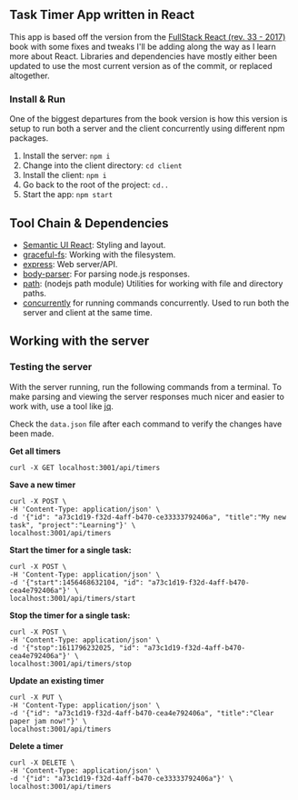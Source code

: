 ## Task Timer App written in React

This app is based off the version from the [FullStack React (rev. 33 - 2017)](https://www.newline.co/fullstack-react/) book with some fixes and tweaks I'll be adding along the way as I learn more about React. Libraries and dependencies have mostly either been updated to use the most current version as of the commit, or replaced altogether. 

### Install & Run
One of the biggest departures from the book version is how this version is setup to run both a server and the client concurrently using different npm packages. 

1. Install the server: `npm i`
2. Change into the client directory: `cd client`
3. Install the client: `npm i`
4. Go back to the root of the project: `cd..`
5. Start the app: `npm start`

## Tool Chain & Dependencies

- [Semantic UI React](https://react.semantic-ui.com/usage): Styling and layout.
- [graceful-fs](https://www.npmjs.com/package/graceful-fs): Working with the filesystem.
- [express](http://expressjs.com/): Web server/API.
- [body-parser](https://www.npmjs.com/package/body-parser): For parsing node.js responses. 
- [path](https://www.npmjs.com/package/path): (nodejs path module) Utilities for working with file and directory paths. 
- [concurrently](https://www.npmjs.com/package/concurrently) for running commands concurrently. Used to run both the server and client at the same time. 

## Working with the server

### Testing the server
With the server running, run the following commands from a terminal. To make parsing and viewing the server responses much nicer and easier to work with, use a tool like [jq](https://stedolan.github.io/jq/). 

Check the `data.json` file after each command to verify the changes have been made.

**Get all timers**
```
curl -X GET localhost:3001/api/timers
```

**Save a new timer**
```
curl -X POST \
-H 'Content-Type: application/json' \
-d '{"id": "a73c1d19-f32d-4aff-b470-ce33333792406a", "title":"My new task", "project":"Learning"}' \
localhost:3001/api/timers
```

**Start the timer for a single task:**
```
curl -X POST \
-H 'Content-Type: application/json' \
-d '{"start":1456468632104, "id": "a73c1d19-f32d-4aff-b470-cea4e792406a"}' \
localhost:3001/api/timers/start
```

**Stop the timer for a single task:**
```
curl -X POST \
-H 'Content-Type: application/json' \
-d '{"stop":1611796232025, "id": "a73c1d19-f32d-4aff-b470-cea4e792406a"}' \
localhost:3001/api/timers/stop
```

**Update an existing timer**
```
curl -X PUT \
-H 'Content-Type: application/json' \
-d '{"id": "a73c1d19-f32d-4aff-b470-cea4e792406a", "title":"Clear paper jam now!"}' \
localhost:3001/api/timers
```

**Delete a timer**
```
curl -X DELETE \
-H 'Content-Type: application/json' \
-d '{"id": "a73c1d19-f32d-4aff-b470-ce33333792406a"}' \
localhost:3001/api/timers
```
